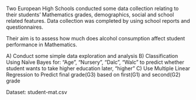 Two European High Schools conducted some data collection relating to their students’
Mathematics grades, demographics, social and school related features. Data collection
was completed by using school reports and questionnaires.

Their aim is to assess how much does alcohol consumption affect student performance
in Mathematics.

A) Conduct some simple data exploration and analysis
B) Classification Using Naïve Bayes for: “Age”, “Nursery”, “Dalc”, “Walc”
to predict whether student wants to take higher education later, “higher”
C) Use Multiple Linear Regression to Predict final grade(G3) based on first(G1)
and second(G2) grade

Dataset: student-mat.csv
